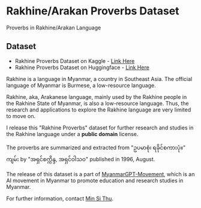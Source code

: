 # Rakhine/Arakan Proverbs Dataset

Proverbs in Rakhine/Arakan Language

## Dataset

- Rakhine Proverbs Dataset on Kaggle - [Link Here](https://www.kaggle.com/datasets/minsithu/rakhine-proverbs)
- Rakhine Proverbs Dataset on Huggingface - [Link Here](https://huggingface.co/datasets/jojo-ai-mst/Rakhine-Proverbs)

Rakhine is a language in Myanmar, a country in Southeast Asia.
The official language of Myanmar is Burmese, a low-resource language.

Rakhine, aka, Arakanese language, mainly used by the Rakhine people in the Rakhine State of Myanmar, is also a low-resource language. Thus, the research and applications to explore the Rakhine language are very limited to move on.

I release this "Rakhine Proverbs" dataset for further research and studies in the Rakhine language under a **public domain** license.

The proverbs are summarized and extracted from "ဥပမာစုံ၊ ရခိုင်စကားပုံ။" ကျမ်း by "အရှင်စက္ကိန္ဒ, အရှင်ဝါသဝ" published in 1996, August.

The release of this dataset is a part of [MyanmarGPT-Movement](https://github.com/MyanmarGPT-Movement), which is an AI movement in Myanmar to promote education and research studies in Myanmar.

For further information, contact [Min Si Thu](https://www.linkedin.com/in/min-si-thu/).
